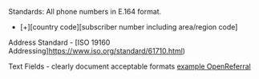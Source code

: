 

Standards:
All phone numbers in E.164 format.
- [+][country code][subscriber number including area/region code]

Address Standard - [ISO 19160 Addressing]https://www.iso.org/standard/61710.html)

Text Fields - clearly document acceptable formats [example OpenReferral](http://docs.openreferral.org/en/latest/hsds/reference/#names-and-descriptions)
